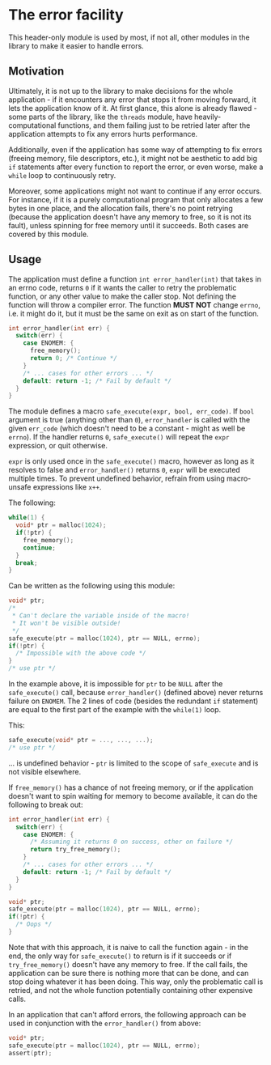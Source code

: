 # The error facility

This header-only module is used by most, if not all, other modules in the library to make it easier to handle errors.

## Motivation

Ultimately, it is not up to the library to make decisions for the whole application - if it encounters any error that stops it from moving forward, it lets the application know of it. At first glance, this alone is already flawed - some parts of the library, like the `threads` module, have heavily-computational functions, and them failing just to be retried later after the application attempts to fix any errors hurts performance.

Additionally, even if the application has some way of attempting to fix errors (freeing memory, file descriptors, etc.), it might not be aesthetic to add big `if` statements after every function to report the error, or even worse, make a `while` loop to continuously retry.

Moreover, some applications might not want to continue if any error occurs. For instance, if it is a purely computational program that only allocates a few bytes in one place, and the allocation fails, there's no point retrying (because the application doesn't have any memory to free, so it is not its fault), unless spinning for free memory until it succeeds. Both cases are covered by this module.

## Usage

The application must define a function `int error_handler(int)` that  takes in an errno code, returns `0` if it wants the caller to retry the problematic function, or any other value to make the caller stop. Not defining the function will throw a compiler error. The function **MUST NOT** change `errno`, i.e. it might do it, but it must be the same on exit as on start of the function.

```c
int error_handler(int err) {
  switch(err) {
    case ENOMEM: {
      free_memory();
      return 0; /* Continue */
    }
    /* ... cases for other errors ... */
    default: return -1; /* Fail by default */
  }
}
```

The module defines a macro `safe_execute(expr, bool, err_code)`. If `bool` argument is true (anything other than `0`), `error_handler` is called with the given `err_code` (which doesn't need to be a constant - might as well be `errno`). If the handler returns `0`, `safe_execute()` will repeat the `expr` expression, or quit otherwise.

`expr` is only used once in the `safe_execute()` macro, however as long as it resolves to false and `error_handler()` returns `0`, `expr` will be executed multiple times. To prevent undefined behavior, refrain from using macro-unsafe expressions like `x++`.

The following:

```c
while(1) {
  void* ptr = malloc(1024);
  if(!ptr) {
    free_memory();
    continue;
  }
  break;
}
```

Can be written as the following using this module:

```c
void* ptr;
/*
 * Can't declare the variable inside of the macro!
 * It won't be visible outside!
 */
safe_execute(ptr = malloc(1024), ptr == NULL, errno);
if(!ptr) {
  /* Impossible with the above code */
}
/* use ptr */
```

In the example above, it is impossible for `ptr` to be `NULL` after the `safe_execute()` call, because `error_handler()` (defined above) never returns failure on `ENOMEM`. The 2 lines of code (besides the redundant `if` statement) are equal to the first part of the example with the `while(1)` loop.

This:

```c
safe_execute(void* ptr = ..., ..., ...);
/* use ptr */
```

... is undefined behavior - `ptr` is limited to the scope of `safe_execute` and is not visible elsewhere.

If `free_memory()` has a chance of not freeing memory, or if the application doesn't want to spin waiting for memory to become available, it can do the following to break out:

```c
int error_handler(int err) {
  switch(err) {
    case ENOMEM: {
      /* Assuming it returns 0 on success, other on failure */
      return try_free_memory();
    }
    /* ... cases for other errors ... */
    default: return -1; /* Fail by default */
  }
}

void* ptr;
safe_execute(ptr = malloc(1024), ptr == NULL, errno);
if(!ptr) {
  /* Oops */
}
```

Note that with this approach, it is naive to call the function again - in the end, the only way for `safe_execute()` to return is if it succeeds or if `try_free_memory()` doesn't have any memory to free. If the call fails, the application can be sure there is nothing more that can be done, and can stop doing whatever it has been doing. This way, only the problematic call is retried, and not the whole function potentially containing other expensive calls.

In an application that can't afford errors, the following approach can be used in conjunction with the `error_handler()` from above:

```c
void* ptr;
safe_execute(ptr = malloc(1024), ptr == NULL, errno);
assert(ptr);
```